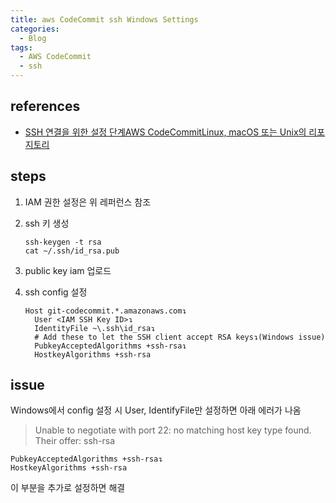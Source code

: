 ```yaml
---
title: aws CodeCommit ssh Windows Settings
categories:
  - Blog
tags:
  - AWS CodeCommit
  - ssh
---
```


references
---

- [SSH 연결을 위한 설정 단계AWS CodeCommitLinux, macOS 또는 Unix의 리포지토리](https://docs.aws.amazon.com/ko_kr/codecommit/latest/userguide/setting-up-ssh-unixes.html)

steps
---

1. IAM 권한 설정은 위 레퍼런스 참조
2. ssh 키 생성

	```shell
	ssh-keygen -t rsa
    cat ~/.ssh/id_rsa.pub
	```

3. public key iam 업로드
4. ssh config 설정

	```text
	Host git-codecommit.*.amazonaws.com↴
	  User <IAM SSH Key ID>↴
	  IdentityFile ~\.ssh\id_rsa↴
	  # Add these to let the SSH client accept RSA keys↴(Windows issue)
	  PubkeyAcceptedAlgorithms +ssh-rsa↴
	  HostkeyAlgorithms +ssh-rsa
	```
 
issue
---

Windows에서 config 설정 시 User, IdentifyFile만 설정하면 아래 에러가 나옴

> Unable to negotiate with <ip> port 22: no matching host key type found. Their offer: ssh-rsa

```text
PubkeyAcceptedAlgorithms +ssh-rsa↴
HostkeyAlgorithms +ssh-rsa
```

이 부분을 추가로 설정하면 해결
